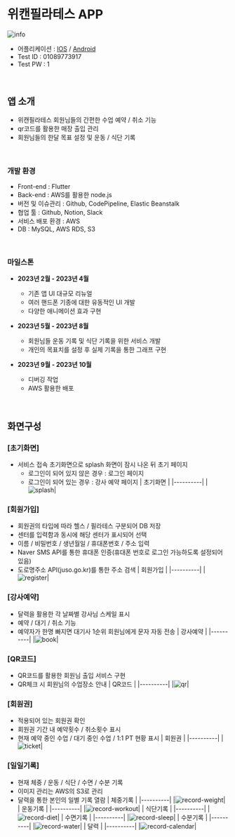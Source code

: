 # 위캔필라테스 APP
![info](https://github.com/user-attachments/assets/2a3d7983-01ea-450e-8cb2-4034574421b0)

- 어플리케이션 : [IOS](https://apps.apple.com/kr/app/%EC%9C%84%EC%BA%94%EB%A0%88%EB%94%94/id1609554901) / [Android](https://play.google.com/store/apps/details?id=com.canma.wecan&hl=ko)
- Test ID : 01089773917
- Test PW : 1
 
<br>

## 앱 소개

- 위캔필라테스 회원님들의 간편한 수업 예약 / 취소 기능
- qr코드를 활용한 매장 출입 관리
- 회원님들의 한달 목표 설정 및 운동 / 식단 기록

<br>

### 개발 환경

- Front-end : Flutter
- Back-end : AWS를 활용한 node.js
- 버전 및 이슈관리 : Github, CodePipeline, Elastic Beanstalk
- 협업 툴 : Github, Notion, Slack
- 서비스 배포 환경 : AWS
- DB : MySQL, AWS RDS, S3

<br>

### 마일스톤
- **2023년 2월 - 2023년 4월**
    - 기존 앱 UI 대규모 리뉴얼
    - 여러 핸드폰 기종에 대한 유동적인 UI 개발
    - 다양한 애니메이션 효과 구현

- **2023년 5월 - 2023년 8월**
    - 회원님들 운동 기록 및 식단 기록을 위한 서비스 개발
    - 개인의 목표치를 설정 후 실제 기록을 통한 그래프 구현

- **2023년 9월 - 2023년 10월**
    - 디버깅 작업
    - AWS 활용한 배포

<br>

## 화면구성

### [초기화면]
- 서비스 접속 초기화면으로 splash 화면이 잠시 나온 뒤 초기 페이지
    - 로그인이 되어 있지 않은 경우 : 로그인 페이지
    - 로그인이 되어 있는 경우 : 강사 예약 페이지
| 초기화면 |
|----------|
|![splash](https://github.com/user-attachments/assets/cdb1dac6-0d50-4006-994b-acadb73fa33f)|


### [회원가입]
- 회원권의 타입에 따라 헬스 / 필라테스 구분되어 DB 저장
- 센터를 입력함과 동시에 해당 센터가 표시되어 선택
- 이름 / 비밀번호 / 생년월일 / 휴대폰번호 / 주소 입력
- Naver SMS API를 통한 휴대폰 인증(휴대폰 번호로 로그인 가능하도록 설정되어 있음)
- 도로명주소 API(juso.go.kr)를 통한 주소 검색
| 회원가입 |
|----------|
|![register](https://github.com/user-attachments/assets/50cdb372-d51b-44a7-af0a-75f681d1f15b)|


### [강사예약]
- 달력을 활용한 각 날짜별 강사님 스케일 표시
- 예약 / 대기 / 취소 기능
- 예약자가 한명 빠지면 대기사 1순위 회원님에게 문자 자동 전송
| 강사예약 |
|----------|
|![book](https://github.com/user-attachments/assets/263425f7-df7e-454a-b591-2af68c4c6dba)|


### [QR코드]
- QR코드를 활용한 회원님 출입 서비스 구현
- QR체크 시 회원님의 수업장소 안내
| QR코드 |
|----------|
|![qr](https://github.com/user-attachments/assets/2b35a5f1-1c65-4419-82d2-c155b53c4da6)|


### [회원권]
- 적용되어 있는 회원권 확인
- 회원권 기간 내 예약횟수 / 취소횟수 표시
- 현재 예약 중인 수업 / 대기 중인 수업 / 1:1 PT 현황 표시
| 회원권 |
|----------|
|![ticket](https://github.com/user-attachments/assets/0e8d074a-dcbc-49bf-93ca-0de038078f9d)|


### [일일기록]
- 현재 체중 / 운동 / 식단 / 수면 / 수분 기록
- 이미지 관리는 AWS의 S3로 관리
- 달력을 통한 본인의 일별 기록 열람
| 체중기록 |
|----------|
|![record-weight](https://github.com/user-attachments/assets/9e51c12f-ea32-44d7-b4b2-8d898ca8aa81)|
| 운동기록 |
|----------|
|![record-workout](https://github.com/user-attachments/assets/ffd8f5ca-20e8-4496-ad0c-d43d1cfa4624)|
| 식단기록 |
|----------|
|![record-diet](https://github.com/user-attachments/assets/c8c74cb4-d5dd-415c-a04f-778c3e77d44f)|
| 수면기록 |
|----------|
|![record-sleep](https://github.com/user-attachments/assets/de2811aa-88a1-4269-8073-bc767736af57)|
| 수분기록 |
|----------|
|![record-water](https://github.com/user-attachments/assets/99b6a6fc-f500-4373-9d98-d012485234d2)|
| 달력 |
|----------|
|![record-calendar](https://github.com/user-attachments/assets/77358857-6ada-4901-9a96-a9e04276e2bf)|

